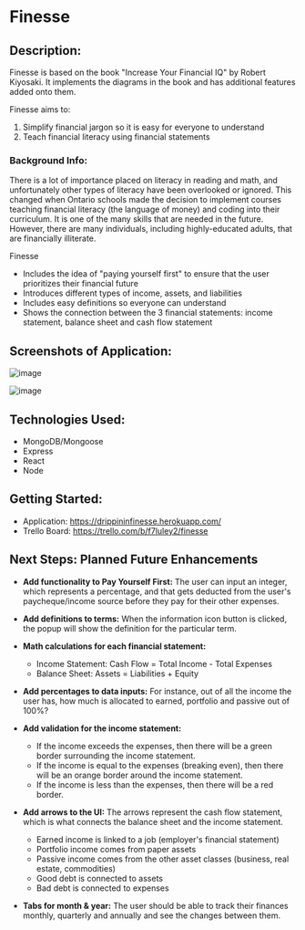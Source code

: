 # Finesse

## Description:

Finesse is based on the book "Increase Your Financial IQ" by Robert Kiyosaki. It implements the diagrams in the book and has additional features added onto them.

Finesse aims to:
1. Simplify financial jargon so it is easy for everyone to understand
2. Teach financial literacy using financial statements

### Background Info:
There is a lot of importance placed on literacy in reading and math, and unfortunately other types of literacy have been overlooked or ignored. This changed when Ontario schools made the decision to implement courses teaching financial literacy (the language of money) and coding into their curriculum.
It is one of the many skills that are needed in the future.
However, there are many individuals, including highly-educated adults, that are financially illiterate. 

Finesse
- Includes the idea of "paying yourself first" to ensure that the user prioritizes their financial future
- Introduces different types of income, assets, and liabilities
- Includes easy definitions so everyone can understand
- Shows the connection between the 3 financial statements: income statement, balance sheet and cash flow statement


## Screenshots of Application:
![image](https://user-images.githubusercontent.com/62129720/89247757-09134280-d5dc-11ea-919a-2b1e8de72565.png)

![image](https://user-images.githubusercontent.com/62129720/89247855-3bbd3b00-d5dc-11ea-940d-d4fcc96c9aec.png)

## Technologies Used:
- MongoDB/Mongoose
- Express
- React
- Node

## Getting Started:
- Application: https://drippininfinesse.herokuapp.com/
- Trello Board: https://trello.com/b/f7luley2/finesse

## Next Steps: Planned Future Enhancements
- **Add functionality to Pay Yourself First:**
The user can input an integer, which represents a percentage, and that gets deducted from the user's paycheque/income source before they pay for their other expenses.

- **Add definitions to terms:**
When the information icon button is clicked, the popup will show the definition for the particular term.

- **Math calculations for each financial statement:**
    - Income Statement: Cash Flow = Total Income - Total Expenses 
    - Balance Sheet: Assets = Liabilities + Equity 

- **Add percentages to data inputs:**
For instance, out of all the income the user has, how much is allocated to earned, portfolio and passive out of 100%?

- **Add validation for the income statement:**
    - If the income exceeds the expenses, then there will be a green border surrounding the income statement.
    - If the income is equal to the expenses (breaking even), then there will be an orange border around the income statement.
    - If the income is less than the expenses, then there will be a red border.

- **Add arrows to the UI:**
The arrows represent the cash flow statement, which is what connects the balance sheet and the income statement.
    - Earned income is linked to a job (employer's financial statement)
    - Portfolio income comes from paper assets
    - Passive income comes from the other asset classes (business, real estate, commodities)
    - Good debt is connected to assets
    - Bad debt is connected to expenses

- **Tabs for month & year:**
The user should be able to track their finances monthly, quarterly and annually and see the changes between them. 

